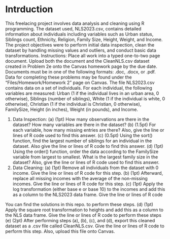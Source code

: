 # Intrduction
This freelacing project involves data analysis and cleaning using R programming. The dataset used, NLS2023.csv, contains detailed information about individuals including variables such as Urban status, Siblings count, Ethnicity, Religion, Family Size, Height, Weight, and Income. The project objectives were to perform initial data inspection, clean the dataset by handling missing values and outliers, and conduct basic data transformations.
Instructions:
Place all work into a typed one-to-two page document. Upload both the document
and the CleanNLS.csv dataset created in Problem 2e onto the Canvas homework page
by the due date. Documents must be in one of the following formats: .doc, .docx, or .pdf.
Data for completing these problems may be found under the “Files/Homework/Homework 2”
page on Canvas.
The file NLS2023.csv contains data on a set of individuals. For each individual, the following variables are measured: Urban (1 if the individual lives in an urban area, 0 otherwise),
Siblings (number of siblings), White (1 if the individual is white, 0 otherwise), Christian (1 if
the individual is Christian, 0 otherwise), FamilySize, Height (in inches), Weight (in pounds),
and Income.
1. Data Inspection:
(a) (1pt) How many observations are there in the dataset? How many variables are
there in the dataset?
(b) (1.5pt) For each variable, how many missing entries are there? Also, give the
line or lines of R code used to find this answer.
(c) (0.5pt) Using the sort() function, find the largest number of siblings for an
individual in the dataset. Also give the line or lines of R code to find this answer.
(d) (1pt) Using the order() function, order the data according to the FamilySize
variable from largest to smallest. What is the largest family size in the dataset?
Also, give the line or lines of R code used to find this answer.
2. Data Cleaning:
(a) (1pt) Remove all individuals from the dataset with 0 income. Give the line or
lines of R code for this step.
(b) (1pt) Afterward, replace all missing incomes with the average of the non-missing
incomes. Give the line or lines of R code for this step.
(c) (1pt) Apply the log transformation (either base e or base 10) to the incomes and
add this as a column to the NLS2023 data frame. Give the line or lines of R code

You can find the solutions in this repo.
to perform these steps.
(d) (1pt) Apply the square root transformation to heights and add this as a column
to the NLS data frame. Give the line or lines of R code to perform these steps
(e) (2pt) After performing steps (a), (b), (c), and (d), export this cleaned dataset as
a .csv file called CleanNLS.csv. Give the line or lines of R code to perform this
step. Also, upload this file onto Canvas.
